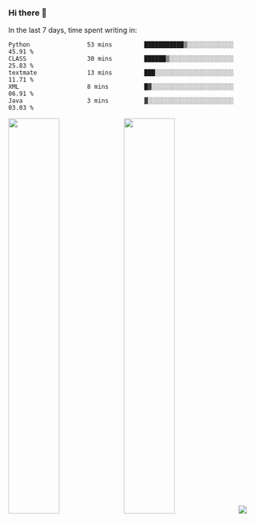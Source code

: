 ### Hi there 👋

In the last 7 days, time spent writing in:

<!--START_SECTION:waka-->

```text
Python                53 mins         ███████████▒░░░░░░░░░░░░░   45.91 %
CLASS                 30 mins         ██████▒░░░░░░░░░░░░░░░░░░   25.83 %
textmate              13 mins         ███░░░░░░░░░░░░░░░░░░░░░░   11.71 %
XML                   8 mins          █▓░░░░░░░░░░░░░░░░░░░░░░░   06.91 %
Java                  3 mins          ▓░░░░░░░░░░░░░░░░░░░░░░░░   03.03 %
```

<!--END_SECTION:waka-->

<img src="https://wakatime.com/share/@jimtje/5d0c92de-08f8-4a72-8f2f-6a9693d1e318.svg" width=45% height=45%> <img src="https://wakatime.com/share/@jimtje/501498ae-bda5-4da7-a89d-b40bcdd5556d.svg" width=45% height=45%>
![](https://hit.yhype.me/github/profile?user_id=43537315)
